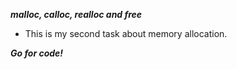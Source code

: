 ***malloc, calloc, realloc and free***

* This is my second task about memory allocation.

***Go for code!***

